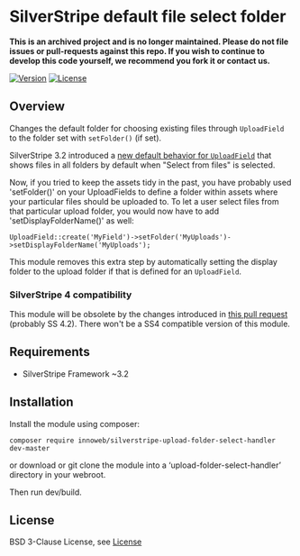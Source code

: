 # SilverStripe default file select folder

**This is an archived project and is no longer maintained. Please do not file issues or pull-requests against this repo. If you wish to continue to develop this code yourself, we recommend you fork it or contact us.**

[![Version](http://img.shields.io/packagist/v/innoweb/silverstripe-upload-folder-select-handler.svg?style=flat-square)](https://packagist.org/packages/innoweb/silverstripe-upload-folder-select-handler)
[![License](http://img.shields.io/packagist/l/innoweb/silverstripe-upload-folder-select-handler.svg?style=flat-square)](license.md)

## Overview

Changes the default folder for choosing existing files through `UploadField` to the folder set with `setFolder()` (if set).

SilverStripe 3.2 introduced a [new default behavior for `UploadField`](https://docs.silverstripe.org/en/3.2/changelogs/3.2.0/#uploadfield-select-from-files-shows-files-in-all-folders-by-default) that shows files in all folders by default when "Select from files" is selected.

Now, if you tried to keep the assets tidy in the past, you have probably used 'setFolder()' on your UploadFields to define a folder within assets where your particular files should be uploaded to. To let a user select files from that particular upload folder, you would now have to add 'setDisplayFolderName()' as well:

```
UploadField::create('MyField')->setFolder('MyUploads')->setDisplayFolderName('MyUploads');
```

This module removes this extra step by automatically setting the display folder to the upload folder if that is defined for an `UploadField`.

### SilverStripe 4 compatibility

This module will be obsolete by the changes introduced in [this pull request](https://github.com/silverstripe/silverstripe-asset-admin/pull/763) (probably SS 4.2). There won't be a SS4 compatible version of this module.

## Requirements

* SilverStripe Framework ~3.2

## Installation

Install the module using composer:
```
composer require innoweb/silverstripe-upload-folder-select-handler dev-master
```
or download or git clone the module into a ‘upload-folder-select-handler’ directory in your webroot.

Then run dev/build.

## License

BSD 3-Clause License, see [License](license.md)
